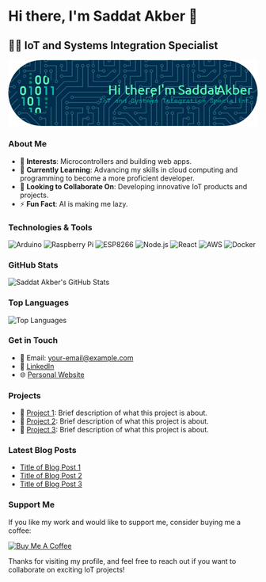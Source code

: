# Hi there, I'm Saddat Akber 👋

## 👨‍💻 IoT and Systems Integration Specialist

![Profile Banner](https://github.com/SaddatAkber/SaddatAkber/blob/main/github-header-image.png)

### About Me
- 👀 **Interests**: Microcontrollers and building web apps.
- 🌱 **Currently Learning**: Advancing my skills in cloud computing and programming to become a more proficient developer.
- 💞️ **Looking to Collaborate On**: Developing innovative IoT products and projects.
- ⚡ **Fun Fact**: AI is making me lazy.

### Technologies & Tools
<p align="left">
  <img src="https://img.shields.io/badge/Arduino-00979D?style=for-the-badge&logo=Arduino&logoColor=white" alt="Arduino" />
  <img src="https://img.shields.io/badge/Raspberry%20Pi-C51A4A?style=for-the-badge&logo=Raspberry-Pi" alt="Raspberry Pi" />
  <img src="https://img.shields.io/badge/ESP8266-000000?style=for-the-badge&logo=ESP8266&logoColor=white" alt="ESP8266" />
  <img src="https://img.shields.io/badge/Node.js-43853D?style=for-the-badge&logo=node-dot-js&logoColor=white" alt="Node.js" />
  <img src="https://img.shields.io/badge/React-20232A?style=for-the-badge&logo=react&logoColor=61DAFB" alt="React" />
  <img src="https://img.shields.io/badge/AWS-232F3E?style=for-the-badge&logo=amazon-aws&logoColor=white" alt="AWS" />
  <img src="https://img.shields.io/badge/Docker-2496ED?style=for-the-badge&logo=docker&logoColor=white" alt="Docker" />
</p>

### GitHub Stats
![Saddat Akber's GitHub Stats](https://github-readme-stats.vercel.app/api?username=SaddatAkber&show_icons=true&theme=radical)

### Top Languages
![Top Languages](https://github-readme-stats.vercel.app/api/top-langs/?username=SaddatAkber&layout=compact&theme=radical)

### Get in Touch
- 📧 Email: [your-email@example.com](mailto:your-email@example.com)
- 📝 [LinkedIn](https://www.linkedin.com/in/saddatakber)
- 🌐 [Personal Website](https://www.your-website.com)

### Projects
- 🌟 [Project 1](https://github.com/SaddatAkber/Project1): Brief description of what this project is about.
- 🌟 [Project 2](https://github.com/SaddatAkber/Project2): Brief description of what this project is about.
- 🌟 [Project 3](https://github.com/SaddatAkber/Project3): Brief description of what this project is about.

### Latest Blog Posts
<!-- BLOG-POST-LIST:START -->
- [Title of Blog Post 1](https://www.your-blog.com/blog-post-1)
- [Title of Blog Post 2](https://www.your-blog.com/blog-post-2)
- [Title of Blog Post 3](https://www.your-blog.com/blog-post-3)
<!-- BLOG-POST-LIST:END -->

### Support Me
If you like my work and would like to support me, consider buying me a coffee:

<a href="https://www.buymeacoffee.com/saddatakber" target="_blank"><img src="https://cdn.buymeacoffee.com/buttons/v2/default-yellow.png" alt="Buy Me A Coffee" style="height: 50px !important;width: 217px !important;" ></a>

Thanks for visiting my profile, and feel free to reach out if you want to collaborate on exciting IoT projects!
